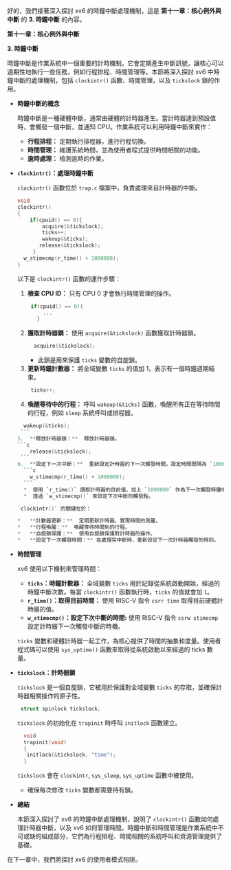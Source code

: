 好的，我們接著深入探討 xv6 的時鐘中斷處理機制，這是 **第十一章：核心例外與中斷** 的 **3. 時鐘中斷** 的內容。

**第十一章：核心例外與中斷**

**3. 時鐘中斷**

時鐘中斷是作業系統中一個重要的計時機制。它會定期產生中斷訊號，讓核心可以週期性地執行一些任務，例如行程排程、時間管理等。本節將深入探討 xv6 中時鐘中斷的處理機制，包括 `clockintr()` 函數、時間管理，以及 `tickslock` 鎖的作用。

*   **時鐘中斷的概念**

    時鐘中斷是一種硬體中斷，通常由硬體的計時器產生。當計時器達到預設值時，會觸發一個中斷，並通知 CPU。作業系統可以利用時鐘中斷來實作：

    *   **行程排程：** 定期執行排程器，進行行程切換。
    *   **時間管理：** 維護系統時間，並為使用者程式提供時間相關的功能。
    *   **逾時處理：**  檢測逾時的作業。

*   **`clockintr()`：處理時鐘中斷**

    `clockintr()` 函數位於 `trap.c` 檔案中，負責處理來自計時器的中斷。
    ```c
    void
    clockintr()
    {
        if(cpuid() == 0){
            acquire(&tickslock);
            ticks++;
            wakeup(&ticks);
           release(&tickslock);
         }
      w_stimecmp(r_time() + 1000000);
    }
    ```

    以下是 `clockintr()` 函數的運作步驟：

    1.  **檢查 CPU ID：** 只有 CPU 0 才會執行時間管理的操作。
        ```c
         if(cpuid() == 0){
             ...
           }
        ```
    2.  **獲取計時器鎖：** 使用 `acquire(&tickslock)` 函數獲取計時器鎖。
        ```c
          acquire(&tickslock);
        ```
        *   此鎖是用來保護 `ticks` 變數的自旋鎖。
    3.  **更新時鐘計數器：** 將全域變數 `ticks` 的值加 1，表示有一個時鐘週期結束。
          ```c
           ticks++;
         ```
    4.  **喚醒等待中的行程：**  呼叫 `wakeup(&ticks)` 函數，喚醒所有正在等待時間的行程，例如 `sleep` 系統呼叫或排程器。
       ```c
         wakeup(&ticks);
        ```
    5.  **釋放計時器鎖：**  釋放計時器鎖。
       ```c
           release(&tickslock);
        ```
    6.  **設定下一次中斷：**  重新設定計時器的下一次觸發時間，設定時間間隔為 `1000000`。
         ```c
           w_stimecmp(r_time() + 1000000);
         ```
         *  使用 `r_time()` 讀取計時器的目前值，加上 `1000000` 作為下一次觸發時鐘中斷的時間。
         *  透過 `w_stimecmp()` 來設定下次中斷的觸發點。

    `clockintr()` 的關鍵在於：

    *   **計數器更新：**  定期更新計時器，實現時間的測量。
    *   **行程喚醒：**  喚醒等待時間到的行程。
    *   **自旋鎖保護：**  使用自旋鎖保護對計時器的操作。
    *   **設定下一次觸發時間：** 在處理完中斷時，重新設定下一次計時器觸發的時刻。

*   **時間管理**

    xv6 使用以下機制來管理時間：

    *   **`ticks`：時鐘計數器：**  全域變數 `ticks` 用於記錄從系統啟動開始，經過的時鐘中斷次數。每當 `clockintr()` 函數執行時，`ticks` 的值就會加 `1`。
    *   **`r_time()`：取得目前時間：** 使用 RISC-V 指令 `csrr time` 取得目前硬體計時器的值。
    * **`w_stimecmp()`：設定下次中斷的時間:** 使用 RISC-V 指令 `csrw stimecmp` 設定計時器下一次觸發中斷的時機。

    `ticks` 變數和硬體計時器一起工作，為核心提供了時間的抽象和度量。使用者程式碼可以使用 `sys_uptime()` 函數來取得從系統啟動以來經過的 ticks 數量。

*   **`tickslock`：計時器鎖**

    `tickslock` 是一個自旋鎖，它被用於保護對全域變數 `ticks` 的存取，並確保計時器相關操作的原子性。
    ```c
     struct spinlock tickslock;
    ```
      `tickslock` 的初始化在 `trapinit` 時呼叫 `initlock` 函數建立。
    ```c
      void
      trapinit(void)
      {
       initlock(&tickslock, "time");
      }
    ```
       `tickslock` 會在 `clockintr`, `sys_sleep`, `sys_uptime` 函數中被使用。
      * 確保每次修改 `ticks` 變數都需要持有鎖。

*   **總結**

    本節深入探討了 xv6 的時鐘中斷處理機制，說明了 `clockintr()` 函數如何處理計時器中斷，以及 xv6 如何管理時間。時鐘中斷和時間管理是作業系統中不可或缺的組成部分，它們為行程排程、時間相關的系統呼叫和資源管理提供了基礎。

   在下一章中，我們將探討 xv6 的使用者模式陷阱。
